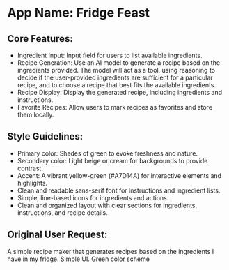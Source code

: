 # **App Name**: Fridge Feast

## Core Features:

- Ingredient Input: Input field for users to list available ingredients.
- Recipe Generation: Use an AI model to generate a recipe based on the ingredients provided. The model will act as a tool, using reasoning to decide if the user-provided ingredients are sufficient for a particular recipe, and to choose a recipe that best fits the available ingredients.
- Recipe Display: Display the generated recipe, including ingredients and instructions.
- Favorite Recipes: Allow users to mark recipes as favorites and store them locally.

## Style Guidelines:

- Primary color: Shades of green to evoke freshness and nature.
- Secondary color: Light beige or cream for backgrounds to provide contrast.
- Accent: A vibrant yellow-green (#A7D14A) for interactive elements and highlights.
- Clean and readable sans-serif font for instructions and ingredient lists.
- Simple, line-based icons for ingredients and actions.
- Clean and organized layout with clear sections for ingredients, instructions, and recipe details.

## Original User Request:
A simple recipe maker that generates recipes based on the ingredients I have in my fridge. Simple UI. Green color scheme
  